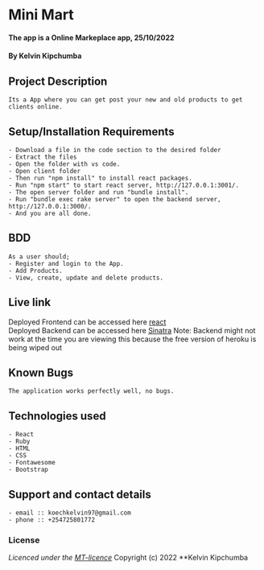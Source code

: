 # Mini Mart
#### The app is a Online Markeplace app, 25/10/2022
#### **By Kelvin Kipchumba**
## Project Description
    Its a App where you can get post your new and old products to get clients online.
## Setup/Installation Requirements
    - Download a file in the code section to the desired folder
    - Extract the files
    - Open the folder with vs code.
    - Open client folder
    - Then run "npm install" to install react packages.
    - Run "npm start" to start react server, http://127.0.0.1:3001/.
    - The open server folder and run "bundle install".
    - Run "bundle exec rake server" to open the backend server, http://127.0.0.1:3000/.
    - And you are all done.


## BDD
    As a user should;
    - Register and login to the App.
    - Add Products.
    - View, create, update and delete products.
   
    
## Live link
Deployed Frontend can be accessed here [react](https://subtle-frangollo-5233f5.netlify.app/auth)   
Deployed Backend can be accessed here [Sinatra](https://railsproject34.herokuapp.com/)
Note: Backend might not work at the time you are viewing this because the free version of heroku is being wiped out

## Known Bugs
    The application works perfectly well, no bugs.

## Technologies used
    - React 
    - Ruby
    - HTML
    - CSS
    - Fontawesome
    - Bootstrap

## Support and contact details
    - email :: koechkelvin97@gmail.com
    - phone :: +254725801772

### License
*Licenced under the [MT-licence](https://github.com/k-koech/mini-marketplace/blob/master/LICENSE.md)*
Copyright (c) 2022 **Kelvin Kipchumba
